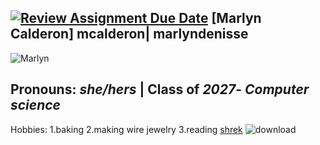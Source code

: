 [![Review Assignment Due Date](https://classroom.github.com/assets/deadline-readme-button-22041afd0340ce965d47ae6ef1cefeee28c7c493a6346c4f15d667ab976d596c.svg)](https://classroom.github.com/a/BpXStGJy)
[Marlyn Calderon] 
**mcalderon**|
**marlyndenisse**
---
![Marlyn](https://github.com/user-attachments/assets/68380d2b-c651-4446-8dbb-30cb828d3193)

Pronouns: *she/hers* |
Class of *2027*- *Computer science*
---
Hobbies:
1.baking
2.making wire jewelry
3.reading
[shrek](https://www.dreamworks.com/movies/shrek)
![download](https://github.com/user-attachments/assets/46750e92-03b1-4496-a1b8-25aa7ff8fb95)

